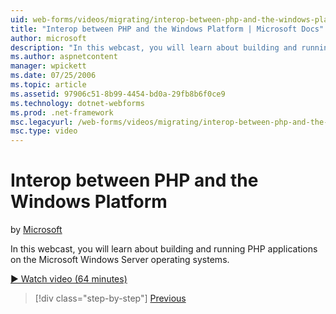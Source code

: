 ```yaml
---
uid: web-forms/videos/migrating/interop-between-php-and-the-windows-platform
title: "Interop between PHP and the Windows Platform | Microsoft Docs"
author: microsoft
description: "In this webcast, you will learn about building and running PHP applications on the Microsoft Windows Server operating systems."
ms.author: aspnetcontent
manager: wpickett
ms.date: 07/25/2006
ms.topic: article
ms.assetid: 97906c51-8b99-4454-bd0a-29fb8b6f0ce9
ms.technology: dotnet-webforms
ms.prod: .net-framework
msc.legacyurl: /web-forms/videos/migrating/interop-between-php-and-the-windows-platform
msc.type: video
---
```

Interop between PHP and the Windows Platform
====================
by [Microsoft](https://github.com/microsoft)

In this webcast, you will learn about building and running PHP applications on the Microsoft Windows Server operating systems.

[&#9654; Watch video (64 minutes)](https://channel9.msdn.com/Blogs/ASP-NET-Site-Videos/interop-between-php-and-the-windows-platform)

>[!div class="step-by-step"]
[Previous](introduction-to-aspnet-for-coldfusion-developers-building-an-aspnet-application.md)

